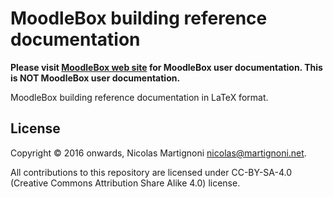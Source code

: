 # MoodleBox building reference documentation

__Please visit [MoodleBox web site](https://moodlebox.net/) for MoodleBox user documentation. This is NOT MoodleBox user documentation.__

MoodleBox building reference documentation in LaTeX format.

## License

Copyright © 2016 onwards, Nicolas Martignoni nicolas@martignoni.net.

All contributions to this repository are licensed under CC-BY-SA-4.0 (Creative Commons Attribution Share Alike 4.0) license.
